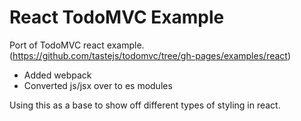 # React TodoMVC Example

Port of TodoMVC react example. (https://github.com/tastejs/todomvc/tree/gh-pages/examples/react) 
- Added webpack
- Converted js/jsx over to es modules

Using this as a base to show off different types of styling in react.